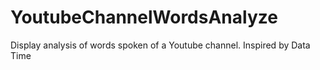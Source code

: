 # YoutubeChannelWordsAnalyze
 Display analysis of words spoken of a Youtube channel. Inspired by Data Time
